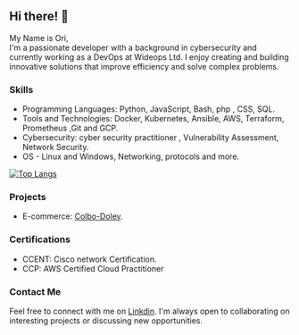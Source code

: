 ## Hi there! 👋
My Name is Ori,  
I'm a passionate developer with a background in cybersecurity and currently working as a DevOps at Wideops Ltd. I enjoy creating and building innovative solutions that improve efficiency and solve complex problems.
### Skills

- Programming Languages: Python, JavaScript, Bash, php , CSS, SQL.
- Tools and Technologies: Docker, Kubernetes, Ansible, AWS, Terraform, Prometheus ,Git and GCP.
- Cybersecurity: cyber security practitioner , Vulnerability Assessment, Network Security.
- OS - Linux and Windows, Networking, protocols and more.

[![Top Langs](https://github-readme-stats.vercel.app/api/top-langs/?username=oriavsapir&layout=compact&theme=vision-friendly-dark)](https://github.com/anuraghazra/github-readme-stats)

### Projects

- E-commerce: [Colbo-Dolev](https://colbo-dolev.com).

### Certifications

- CCENT: Cisco network Certification.
- CCP: AWS Certified Cloud Practitioner  

### Contact Me

Feel free to connect with me on [Linkdin](https://www.linkedin.com/in/ori-av-sapir/). I'm always open to collaborating on interesting projects or discussing new opportunities.
